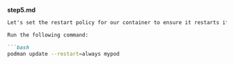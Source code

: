 
**step5.md**
```markdown
Let's set the restart policy for our container to ensure it restarts if it stops.

Run the following command:

```bash
podman update --restart=always mypod
